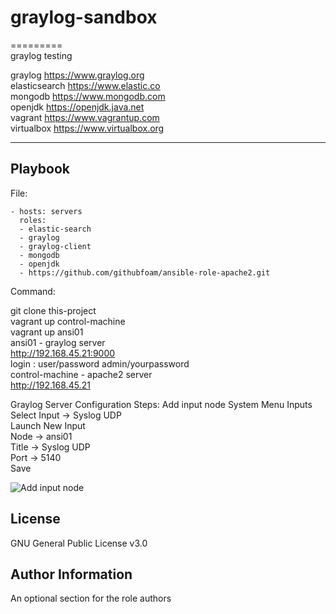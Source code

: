 # graylog-sandbox
=========  
graylog testing

graylog https://www.graylog.org  
elasticsearch  https://www.elastic.co    
mongodb https://www.mongodb.com  
openjdk https://openjdk.java.net      
vagrant https://www.vagrantup.com  
virtualbox https://www.virtualbox.org

----------------

Playbook
----------------


File:

    - hosts: servers
      roles:
      - elastic-search
      - graylog
      - graylog-client
      - mongodb
      - openjdk
      - https://github.com/githubfoam/ansible-role-apache2.git

Command:

git clone this-project  
vagrant up control-machine  
vagrant up ansi01  
ansi01 - graylog server  
http://192.168.45.21:9000  
login : user/password admin/yourpassword    
control-machine - apache2 server  
http://192.168.45.21  

Graylog Server Configuration Steps:  Add input node
System Menu
Inputs  
Select Input -> Syslog UDP  
Launch New Input  
Node -> ansi01  
Title -> Syslog UDP  
Port -> 5140  
Save  

![Add input node](https://raw.github.com/{githubfoam}/graylog-sandbox/dev/screenshots/sysloginput.JPG)

License
-------

GNU General Public License v3.0

Author Information
------------------

An optional section for the role authors
